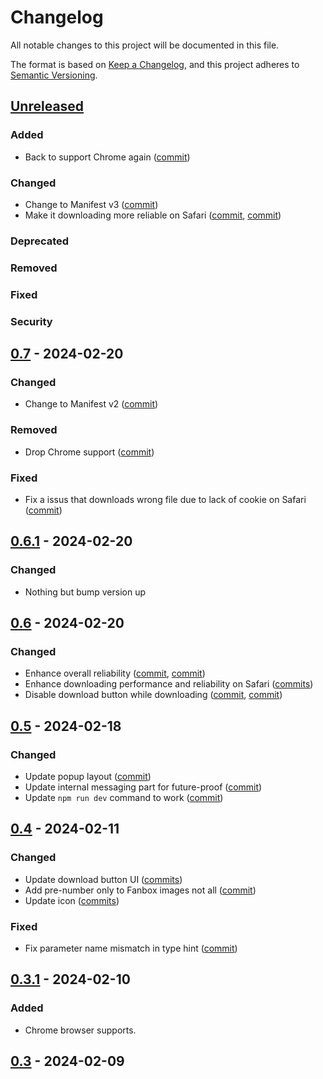 # Changelog

All notable changes to this project will be documented in this file.

The format is based on [Keep a Changelog](https://keepachangelog.com/en/1.1.0/),
and this project adheres to [Semantic Versioning](https://semver.org/spec/v2.0.0.html).

## [Unreleased]

### Added

- Back to support Chrome again ([commit](https://github.com/sinoru/patron-media-downloader/commit/d350c69a))

### Changed

- Change to Manifest v3 ([commit](https://github.com/sinoru/patron-media-downloader/commit/f9572f6f))
- Make it downloading more reliable on Safari ([commit](https://github.com/sinoru/patron-media-downloader/commit/3c8f9d07), [commit](https://github.com/sinoru/patron-media-downloader/commit/b260488e))

### Deprecated

### Removed

### Fixed

### Security

## [0.7] - 2024-02-20

### Changed

- Change to Manifest v2 ([commit](https://github.com/sinoru/patron-media-downloader/commit/9d731e81))

### Removed

- Drop Chrome support ([commit](https://github.com/sinoru/patron-media-downloader/commit/9c8cc4a3))

### Fixed

- Fix a issus that downloads wrong file due to lack of cookie on Safari ([commit](https://github.com/sinoru/patron-media-downloader/commit/9d731e81))

## [0.6.1] - 2024-02-20

### Changed

- Nothing but bump version up

## [0.6] - 2024-02-20

### Changed

- Enhance overall reliability ([commit](https://github.com/sinoru/patron-media-downloader/commit/c2885ea9), [commit](https://github.com/sinoru/patron-media-downloader/commit/285776e0))
- Enhance downloading performance and reliability on Safari ([commits](https://github.com/sinoru/patron-media-downloader/compare/fcc9ad24~1...7ee9f382))
- Disable download button while downloading ([commit](https://github.com/sinoru/patron-media-downloader/commit/55721a3f), [commit](https://github.com/sinoru/patron-media-downloader/commit/4c9b61f3))

## [0.5] - 2024-02-18

### Changed

- Update popup layout ([commit](https://github.com/sinoru/patron-media-downloader/commit/5465d5d8))
- Update internal messaging part for future-proof ([commit](https://github.com/sinoru/patron-media-downloader/commit/dc48b5a3))
- Update `npm run dev` command to work ([commit](https://github.com/sinoru/patron-media-downloader/commit/e9837af9))

## [0.4] - 2024-02-11

### Changed

- Update download button UI ([commits](https://github.com/sinoru/patron-media-downloader/compare/08c2a2e6~1...1c2a92b1))
- Add pre-number only to Fanbox images not all ([commit](https://github.com/sinoru/patron-media-downloader/commit/c046bbc0))
- Update icon ([commits](https://github.com/sinoru/patron-media-downloader/compare/32ac0104~1...a4003379))

### Fixed

- Fix parameter name mismatch in type hint ([commit](https://github.com/sinoru/patron-media-downloader/commit/6208379f))

## [0.3.1] - 2024-02-10

### Added

- Chrome browser supports.

## [0.3] - 2024-02-09

[unreleased]: https://github.com/sinoru/patron-media-downloader/compare/v0.7...develop
[0.7]: https://github.com/sinoru/patron-media-downloader/compare/v0.6.1...v0.7
[0.6.1]: https://github.com/sinoru/patron-media-downloader/compare/v0.6...v0.6.1
[0.6]: https://github.com/sinoru/patron-media-downloader/compare/v0.5...v0.6
[0.5]: https://github.com/sinoru/patron-media-downloader/compare/v0.4...v0.5
[0.4]: https://github.com/sinoru/patron-media-downloader/compare/v0.3.1...v0.4
[0.3.1]: https://github.com/sinoru/patron-media-downloader/compare/v0.3...v0.3.1
[0.3]: https://github.com/sinoru/patron-media-downloader/releases/tag/v0.3
